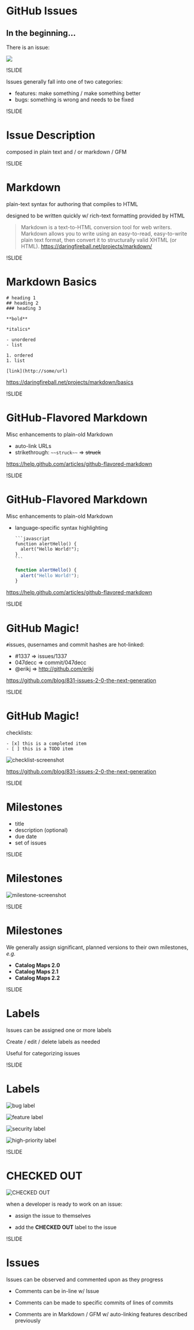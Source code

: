 # GitHub Issues

## In the beginning...

There is an issue:

<img src=img/new-issue-screenshot.png>

!SLIDE

Issues generally fall into one of two categories:

- features: make something / make something better
- bugs: something is wrong and needs to be fixed

!SLIDE

# Issue Description

composed in plain text and / or markdown / GFM

!SLIDE

# Markdown

plain-text syntax for authoring that compiles to HTML

designed to be written quickly w/ rich-text formatting provided by HTML

> Markdown is a text-to-HTML conversion tool for web writers. Markdown allows you to write using an easy-to-read, easy-to-write plain text format, then convert it to structurally valid XHTML (or HTML). https://daringfireball.net/projects/markdown/

!SLIDE

# Markdown Basics

```
# heading 1
## heading 2
### heading 3

**bold**

*italics*

- unordered
- list

1. ordered
1. list

[link](http://some/url)
```

https://daringfireball.net/projects/markdown/basics

!SLIDE

# GitHub-Flavored Markdown

Misc enhancements to plain-old Markdown

- auto-link URLs
- strikethrough: `~~struck~~` => ~~struck~~

https://help.github.com/articles/github-flavored-markdown

!SLIDE

# GitHub-Flavored Markdown

Misc enhancements to plain-old Markdown

- language-specific syntax highlighting

  <pre><code data-ignore>```javascript
  function alertHello() {
    alert("Hello World!");
  }
  ```</code></pre>

  ```javascript
  function alertHello() {
    alert("Hello World!");
  }
  ```

https://help.github.com/articles/github-flavored-markdown

!SLIDE

# GitHub Magic!

`#`issues, `@`usernames and commit hashes are hot-linked:

- \#1337 => issues/1337
- 047decc => commit/047decc
- @erikj => http://github.com/erikj

https://github.com/blog/831-issues-2-0-the-next-generation

!SLIDE

# GitHub Magic!

checklists:

```
- [x] this is a completed item
- [ ] this is a TODO item
```

![checklist-screenshot](img/checklist-screenshot.png)

https://github.com/blog/831-issues-2-0-the-next-generation

!SLIDE

# Milestones

- title
- description (optional)
- due date
- set of issues

!SLIDE

# Milestones

![milestone-screenshot](img/milestone-screenshot.png)

!SLIDE

# Milestones

We generally assign significant, planned versions to their own milestones, *e.g.*

- **Catalog Maps 2.0**
- **Catalog Maps 2.1**
- **Catalog Maps 2.2**

!SLIDE

# Labels

Issues can be assigned one or more labels

Create / edit / delete labels as needed

Useful for categorizing issues

!SLIDE

# Labels

![bug label](img/label-bug.png)

![feature label](img/label-feature.png)

![security label](img/label-security.png)

![high-priority label](img/label-high-priority.png)

!SLIDE

# CHECKED OUT

![CHECKED OUT](img/checked-out-screenshot.png)

when a developer is ready to work on an issue:

- assign the issue to themselves

- add the **CHECKED OUT** label to the issue

!SLIDE

# Issues

Issues can be observed and commented upon as they progress

- Comments can be in-line w/ Issue

- Comments can be made to specific commits of lines of commits

- Comments are in Markdown / GFM w/ auto-linking features described previously



